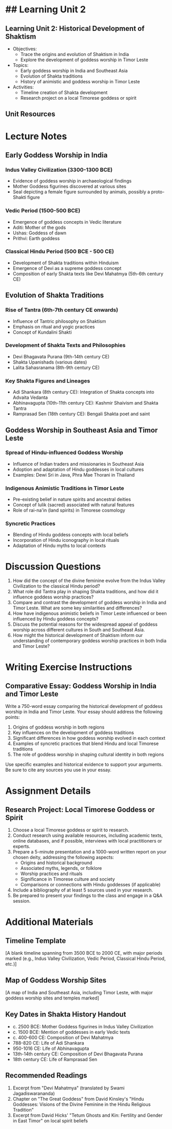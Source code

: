 # ## Learning Unit 2

## Learning Unit 2: Historical Development of Shaktism
- Objectives:
  * Trace the origins and evolution of Shaktism in India
  * Explore the development of goddess worship in Timor Leste
- Topics:
  * Early goddess worship in India and Southeast Asia
  * Evolution of Shakta traditions
  * History of animistic and goddess worship in Timor Leste
- Activities:
  * Timeline creation of Shakta development
  * Research project on a local Timorese goddess or spirit

## Unit Resources

# Lecture Notes

## Early Goddess Worship in India

### Indus Valley Civilization (3300-1300 BCE)
- Evidence of goddess worship in archaeological findings
- Mother Goddess figurines discovered at various sites
- Seal depicting a female figure surrounded by animals, possibly a proto-Shakti figure

### Vedic Period (1500-500 BCE)
- Emergence of goddess concepts in Vedic literature
- Aditi: Mother of the gods
- Ushas: Goddess of dawn
- Prithvi: Earth goddess

### Classical Hindu Period (500 BCE - 500 CE)
- Development of Shakta traditions within Hinduism
- Emergence of Devi as a supreme goddess concept
- Composition of early Shakta texts like Devi Mahatmya (5th-6th century CE)

## Evolution of Shakta Traditions

### Rise of Tantra (6th-7th century CE onwards)
- Influence of Tantric philosophy on Shaktism
- Emphasis on ritual and yogic practices
- Concept of Kundalini Shakti

### Development of Shakta Texts and Philosophies
- Devi Bhagavata Purana (9th-14th century CE)
- Shakta Upanishads (various dates)
- Lalita Sahasranama (8th-9th century CE)

### Key Shakta Figures and Lineages
- Adi Shankara (8th century CE): Integration of Shakta concepts into Advaita Vedanta
- Abhinavagupta (10th-11th century CE): Kashmir Shaivism and Shakta Tantra
- Ramprasad Sen (18th century CE): Bengali Shakta poet and saint

## Goddess Worship in Southeast Asia and Timor Leste

### Spread of Hindu-influenced Goddess Worship
- Influence of Indian traders and missionaries in Southeast Asia
- Adoption and adaptation of Hindu goddesses in local cultures
- Examples: Dewi Sri in Java, Phra Mae Thorani in Thailand

### Indigenous Animistic Traditions in Timor Leste
- Pre-existing belief in nature spirits and ancestral deities
- Concept of lulik (sacred) associated with natural features
- Role of rai-na'in (land spirits) in Timorese cosmology

### Syncretic Practices
- Blending of Hindu goddess concepts with local beliefs
- Incorporation of Hindu iconography in local rituals
- Adaptation of Hindu myths to local contexts

# Discussion Questions

1. How did the concept of the divine feminine evolve from the Indus Valley Civilization to the classical Hindu period?
2. What role did Tantra play in shaping Shakta traditions, and how did it influence goddess worship practices?
3. Compare and contrast the development of goddess worship in India and Timor Leste. What are some key similarities and differences?
4. How have indigenous animistic beliefs in Timor Leste influenced or been influenced by Hindu goddess concepts?
5. Discuss the potential reasons for the widespread appeal of goddess worship across different cultures in South and Southeast Asia.
6. How might the historical development of Shaktism inform our understanding of contemporary goddess worship practices in both India and Timor Leste?

# Writing Exercise Instructions

## Comparative Essay: Goddess Worship in India and Timor Leste

Write a 750-word essay comparing the historical development of goddess worship in India and Timor Leste. Your essay should address the following points:

1. Origins of goddess worship in both regions
2. Key influences on the development of goddess traditions
3. Significant differences in how goddess worship evolved in each context
4. Examples of syncretic practices that blend Hindu and local Timorese traditions
5. The role of goddess worship in shaping cultural identity in both regions

Use specific examples and historical evidence to support your arguments. Be sure to cite any sources you use in your essay.

# Assignment Details

## Research Project: Local Timorese Goddess or Spirit

1. Choose a local Timorese goddess or spirit to research.
2. Conduct research using available resources, including academic texts, online databases, and if possible, interviews with local practitioners or experts.
3. Prepare a 5-minute presentation and a 1000-word written report on your chosen deity, addressing the following aspects:
   - Origins and historical background
   - Associated myths, legends, or folklore
   - Worship practices and rituals
   - Significance in Timorese culture and society
   - Comparisons or connections with Hindu goddesses (if applicable)
4. Include a bibliography of at least 5 sources used in your research.
5. Be prepared to present your findings to the class and engage in a Q&A session.

# Additional Materials

## Timeline Template

[A blank timeline spanning from 3500 BCE to 2000 CE, with major periods marked (e.g., Indus Valley Civilization, Vedic Period, Classical Hindu Period, etc.)]

## Map of Goddess Worship Sites

[A map of India and Southeast Asia, including Timor Leste, with major goddess worship sites and temples marked]

## Key Dates in Shakta History Handout

- c. 2500 BCE: Mother Goddess figurines in Indus Valley Civilization
- c. 1500 BCE: Mention of goddesses in early Vedic texts
- c. 400-600 CE: Composition of Devi Mahatmya
- 788-820 CE: Life of Adi Shankara
- 950-1016 CE: Life of Abhinavagupta
- 13th-14th century CE: Composition of Devi Bhagavata Purana
- 18th century CE: Life of Ramprasad Sen

## Recommended Readings

1. Excerpt from "Devi Mahatmya" (translated by Swami Jagadiswarananda)
2. Chapter on "The Great Goddess" from David Kinsley's "Hindu Goddesses: Visions of the Divine Feminine in the Hindu Religious Tradition"
3. Excerpt from David Hicks' "Tetum Ghosts and Kin: Fertility and Gender in East Timor" on local spirit beliefs